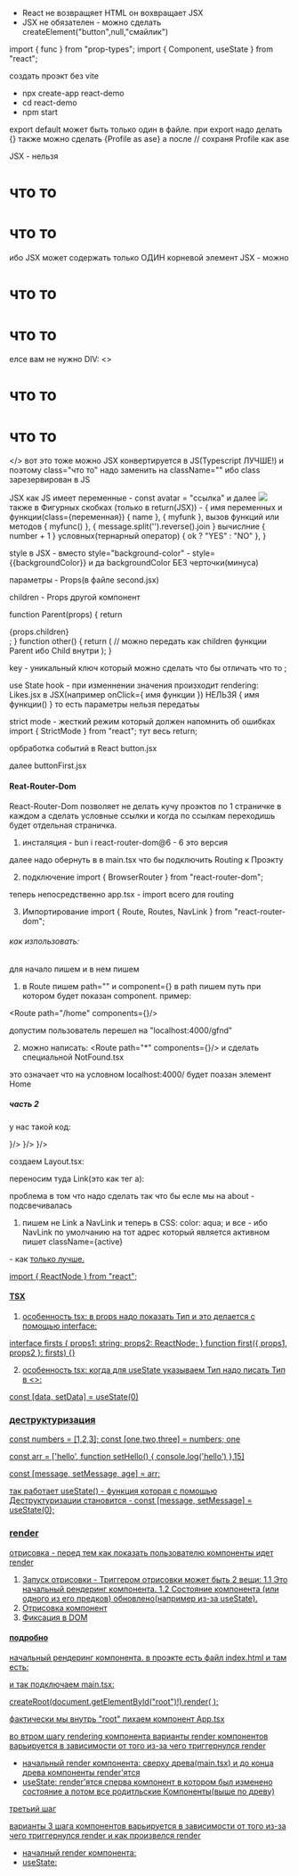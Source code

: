 - React не возвращяет HTML он вохвращает JSX
- JSX не обязателен - можно сделать createElement("button",null,"смайлик")

import { func } from "prop-types";
import { Component, useState } from "react";

создать проэкт без vite

- npx create-app react-demo
- cd react-demo
- npm start

export default может быть только один в файле. при export надо делать {} также можно сделать {Profile as ase} а после <ase/> // сохраня Profile как ase

JSX - нельзя <h1>что то</h1><h1>что то</h1> ибо JSX может содержать только ОДИН корневой элемент
JSX - можно <div><h1>что то</h1><h1>что то</h1></div>
елсе вам не нужно DIV: <><h1>что то</h1><h1>что то</h1></> вот это тоже можно
JSX конвертируется в JS(Typescript ЛУЧШЕ!) и поэтому class="что то" надо заменить на className="" ибо class зарезервирован в JS

JSX как JS имеет переменные - const avatar = "ссылка" и далее <img src={avatar}>
также в Фигурных скобках (только в return(JSX)) - {
имя переменных и функции(class={переменная}) { name }, { myfunk },
вызов функций или методов { myfunc() }, { message.split('').reverse().join }
вычислние { number + 1 }
условных(тернарный оператор) { ok ? "YES" : "NO" },
}

style в JSX - вместо style="background-color" - style={{backgroundColor}} и да backgroundColor БЕЗ черточки(минуса)

параметры - Props(в файле second.jsx)

children - Props другой компонент

function Parent(props) {
return <div>{props.children}</div>;
}
function other() {
return (
<Parent>
<Child /> // можно передать как children функции Parent ибо Child внутри
</Parent>
);
}

key - уникальный ключ который можно сделать что бы отличать что то
<Component key={1} />;

use State hook - при изменнении значения произходит rendering: Likes.jsx
в JSX(например onClick={ имя функции }) НЕЛЬЗЯ { имя функции() } то есть параметры нельзя передатьы

strict mode - жесткий режим который должен напомнить об ошибках
import { StrictMode } from "react";
<StrictMode>тут весь return</StrictMode>;

орбработка событий в React button.jsx

далее buttonFirst.jsx

#### Reat-Router-Dom

React-Router-Dom позволяет не делать кучу проэктов по 1 страничке в каждом а сделать условные ссылки и когда по ссылкам переходишь будет отдельная страничка.

1. инсталяция - bun i react-router-dom@6 - 6 это версия

далее надо обернуть <App/> в <BrowserRouter></BrowserRouter> в main.tsx что бы подключить Routing к Проэкту

2. подключение import { BrowserRouter } from "react-router-dom";

теперь непосредственно app.tsx - import всего для routing

3. Импортирование import { Route, Routes, NavLink } from "react-router-dom";

###### как изпользовать:

для начало пишем <Routes></Routes> и в нем пишем <Route/>

1. в Route пишем path="" и component={} в path пишем путь при котором будет показан component. пример:

<Routes><Route path="/home" components={<home/>}/></Routes>

допустим пользователь перешел на "localhost:4000/gfnd"

2. можно написать: <Routes><Route path="\*" components={<NotFound/>}/></Routes> и сделать специальной NotFound.tsx

<!-- <Routes><Route path="/" element={<home/>} /></Routes> --> это означает что на условном localhost:4000/ будет поазан элемент Home

##### часть 2

у нас такой код:

<Routes>
<Route path="/about" components={<about/>}/>
<Route path="/BlogPage" components={<BlogPage/>}/>
<Route path="/home" components={<home/>}/>
</Routes>

создаем Layout.tsx:

переносим туда Link(это как тег a):

<Link path="/about" ></Link>
<Link path="/BlogPage" ></Link>
<Link path="/home" ></Link>

проблема в том что надо сделать так что бы есле мы на about <Link path="/about" ></Link> - подсвечивалась

1. пишем не Link а NavLink и теперь в CSS: color: aqua; и все - ибо NavLink по умолчанию на тот адрес который является активном пишет className={active}

<NavLink to=""> - как <a href=""> только лучше.

import { ReactNode } from "react";

#### TSX

<!-- tsx - как jsx только не конвертируется в js а в ts -->

1. особенность tsx: в props надо показать Тип и это делается с помощью interface:

interface firsts { props1: string; props2: ReactNode; }
function first({ props1, props2 }: firsts) {}

2. особенность tsx: когда для useState указываем Тип надо писать Тип в <>:

const [data, setData] = useState<number>(0)

### деструктуризация

const numbers = [1,2,3];
const [one,two,three] = numbers;
one

const arr = ['hello', function setHello() { console.log('hello') },15]

const [message, setMessage, age] = arr;

так работает useState() - функция которая с помощью Деструктуризации становится - const [message, setMessage] = useState(0);

### render

отрисовка - перед тем как показать пользователю компоненты идет render

1. Запуск отрисовки - Триггером отрисовки может быть 2 вещи:
   1.1 Это начальный рендеринг компонента.
   1.2 Состояние компонента (или одного из его предков) обновлено(например из-за useState).
2. Отрисовка компонент
3. Фиксация в DOM

#### подробно

начальный рендеринг компонента. в проэкте есть файл index.html и там есть:

<div id="root"></div>
<script type="module" src="/src/main.tsx"></script>

и так подключаем main.tsx:

createRoot(document.getElementById("root")!).render(
<StrictMode>
<BrowserRouter>
<App />
</BrowserRouter>
</StrictMode>
);

фактически мы внутрь "root" пихаем компонент App.tsx

во втром шагу rendering компонента варианты render компонентов варьируется в зависимости от того из-за чего триггернулся render

- начальный render компонента: сверху древа(main.tsx) и до конца древа компоненты render'ятся
- useState: render'ятся сперва компонент в котором был изменено состояние а потом все родитльские Компоненты(выше по древу)

третьий шаг

варианты 3 шага компонентов варьируется в зависимости от того из-за чего триггернулся render и как произвелся render

- началный render компонента:
- useState:
